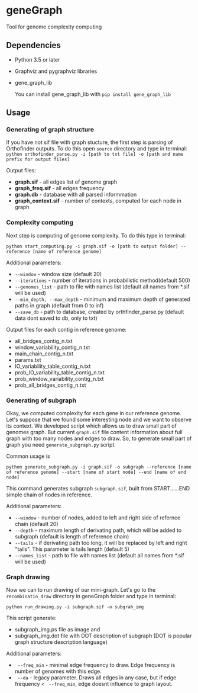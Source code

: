 # geneGraph

Tool for genome complexity computing

## Dependencies

* Python 3.5 or later
* Graphviz and pygraphviz libraries
* gene_graph_lib

    You can install gene_graph_lib with `pip install gene_graph_lib`

## Usage

### Generating of graph structure

If you have not sif file with graph stucture, the first step is parsing of Orthofinder outputs.
To do this open `source` directory and type in terminal:
` python orthofinder_parse.py -i [path to txt file] -o [path and name prefix for output files] `

Output files:
* **graph.sif** - all edges list of genome graph
* **graph_freq.sif** - all edges frequency
* **graph.db** - database with all parsed informmation
* **graph_context.sif** - number of contexts, computed for each node in graph


### Complexity computing

Next step is computing of genome complexity.
To do this type in terminal:

`python start_computing.py -i graph.sif -o [path to output folder] --reference [name of reference genome]`

Additional parameters:
* ` --window ` - window size (default 20)
* ` --iterations ` - number of iterations in probabilistic method(default 500)
* ` --genomes_list ` - path to file with names list (default all names from *.sif will be used)
* ` --min_depth, --max_depth ` - minimum and maximum depth of generated paths in graph (default from 0 to inf)
* ` --save_db ` - path to database, created by orthfinder_parse.py (default data dont saved to db, only to txt)

Output files for each contig in reference genome:
* all_bridges_contig_n.txt
* window_variability_contig_n.txt
* main_chain_contig_n.txt
* params.txt
* IO_variability_table_contig_n.txt
* prob_IO_variability_table_contig_n.txt
* prob_window_variability_contig_n.txt
* prob_all_bridges_contig_n.txt

### Generating of subgraph

Okay, we computed complexity for each gene in our reference genome. Let's suppose that we found some interesting node and we want to observe its context. We developed script which allows us to draw small part of genomes graph. But current ` graph.sif ` file content information about full graph with too many nodes and edges to draw. 
So, to generate small part of graph you need `generate_subgraph.py` script.

Common usage is

`python generate_subgraph.py -i graph.sif -o subgraph --reference [name of reference genome] --start [name of start node] --end [name of end node]`

This command generates subgraph `subgraph.sif`, built from START......END simple chain of nodes in reference.

Additional parameters:
* ` --window ` - number of nodes, added to left and right side of refernce chain (default 20)
* ` --depth ` - maximum length of derivating path, which will be added to subgraph {default is length of reference chain)
* ` --tails ` - if derivating path too long, it will be replaced by left and right "tails". This parameter is tails length (default 5)
* ` --names_list ` - path to file with names list (default all names from *.sif will be used)

### Graph drawing

Now we can to run drawing of our mini-graph. Let's go to the `recombinatin_draw` directory in geneGraph folder and type in terminal:

`python run_drawing.py -i subgraph.sif -o subgrah_img`

This script generate:
* subgraph_img.ps file as image and 
* subgraph_img.dot file with DOT description of subgraph (DOT is popular graph structure description language)

Additional parameters:
* ` --freq_min` - minimal edge frequency to draw. Edge frequency is number of genomes with this edge.
* ` --da` - legacy parameter. Draws all edges in any case, but if edge frequency < ` --freq_min`, edge doesnt influence to graph layout.